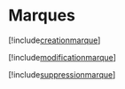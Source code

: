 # Marques

[!include[creationmarque](marques.creationmarque.autogen.md)]

[!include[modificationmarque](marques.modificationmarque.autogen.md)]

[!include[suppressionmarque](marques.suppressionmarque.autogen.md)]





































